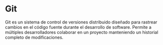 # Git

Git es un sistema de control de versiones distribuido diseñado para rastrear cambios en el código fuente durante el desarrollo de software.
Permite a múltiples desarrolladores colaborar en un proyecto manteniendo un historial completo de modificaciones.